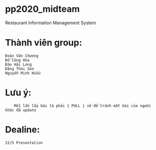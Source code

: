 # pp2020_midteam
Restaurant Information Management System 

# Thành viên group:
    Đoàn Văn Chương 
    Đỗ Công Hòa 
    Đào Hải Long
    Đặng Thái Sơn
    Nguyễn Minh Hiếu

#  Lưu ý:
        Mỗi lần lấy bài là phải { PULL } về để tránh mất bài của người khác đã update
# Dealine:

    22/5 Presentation